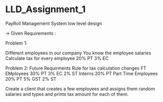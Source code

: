 # LLD_Assignment_1
PayRoll Management System low level design

-> Given Requirements : 

Problem 1:

Different employees in our company
You know the employee salaries
Calculate tax for every employee
20% PT
3% EC


Problem 2: Future Requirments
Rule for tax calculation changes
FT EMployees
30% PT
3% EC
2% ST
Interns
20% PT
Part Time Employees
20% PT
5% GST
2% ST

Create a client that creates a few employees and assigns them random salaries and types and prints tax amount for each of them.

